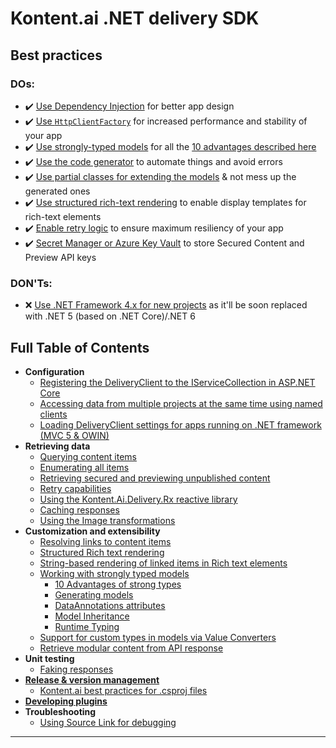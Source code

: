 # Kontent.ai .NET delivery SDK

## Best practices
### DOs:

- ✔️ [Use Dependency Injection](https://github.com/kontent-ai/delivery-sdk-net/docs/Registering-the-DeliveryClient-to-the-IServiceCollection-in-ASP.NET-Core.md#standard-usage) for better app design
- ✔️ [Use `HttpClientFactory`](https://github.com/kontent-ai/delivery-sdk-net/blob/migration/Registering-the-DeliveryClient-to-the-IServiceCollection-in-ASP.NET-Core.md#httpclientfactory) for increased performance and stability of your app
- ✔️ [Use strongly-typed models](Working-with-strongly-typed-models.md) for all the [10 advantages described here](Strong-Types-Explained-%E2%80%93-10-Advantages.md)
- ✔️ [Use the code generator](https://github.com/kontent-ai/model-generator-net) to automate things and avoid errors
- ✔️ [Use partial classes for extending the models](Partial-class-customization-techniques.md) & not mess up the generated ones
- ✔️ [Use structured rich-text rendering](Structured-Rich-text-rendering.md) to enable display templates for rich-text elements
- ✔️ [Enable retry logic](Retry-capabilities.md) to ensure maximum resiliency of your app
- ✔️ [Secret Manager or Azure Key Vault](Retrieving-secured-and-previewing-unpublished-content.md) to store Secured Content and Preview API keys

### DON'Ts:
- ❌ [Use .NET Framework 4.x for new projects](Loading-DeliveryClient-settings-for-apps-running-on-.NET-framework-(MVC-5-&-OWIN)) as it'll be soon replaced with .NET 5 (based on .NET Core)/.NET 6

## Full Table of Contents

* **Configuration**
  * [Registering the DeliveryClient to the IServiceCollection in ASP.NET Core](Registering-the-DeliveryClient-to-the-IServiceCollection-in-ASP.NET-Core.net)
  * [Accessing data from multiple projects at the same time using named clients](Accessing-Data-From-Multiple-Projects.net)
  * [Loading DeliveryClient settings for apps running on .NET framework (MVC 5 & OWIN)](Loading-DeliveryClient-settings-for-apps-running-on-.NET-framework-(MVC-5-&-OWIN).md)
* **Retrieving data**
  * [Querying content items](Querying-content.md)
  * [Enumerating all items](Enumerating-all-items.md)
  * [Retrieving secured and previewing unpublished content](Retrieving-secured-and-previewing-unpublished-content.md)
  * [Retry capabilities](Retry-capabilities.md)
  * [Using the Kontent.Ai.Delivery.Rx reactive library](Using-the-Kontent.Ai.Delivery.Rx-reactive-library.md)
  * [Caching responses](Caching-responses.md)
  * [Using the Image transformations](Using-the-Image-transformations.md)
* **Customization and extensibility**
  * [Resolving links to content items](Resolving-links-to-content-items.md)
  * [Structured Rich text rendering](Structured-Rich-text-rendering.md)
  * [String-based rendering of linked items in Rich text elements](String-based-rendering-of-items-in-Rich-text.md)
  * [Working with strongly typed models](Working-with-strongly-typed-models.md)
    * [10 Advantages of strong types](Strong-Types-Explained-–-10-Advantages.md)
    * [Generating models](Strong-Types-Explained-–-Code-Generator.md)
    * [DataAnnotations attributes](Strong-Types-Explained-–-DataAnnotations-attributes.md)
    * [Model Inheritance](Strong-Types-Explained-–-Model-Inheritance.md)
    * [Runtime Typing](Strong-Types-Explained-–-Runtime-Typing.md)
  * [Support for custom types in models via Value Converters](Support-for-custom-types-in-models-via-Value-Converters.md)
  * [Retrieve modular content from API response](Retrieve-modular-content-from-API-response.md)
* **Unit testing**
  * [Faking responses](Faking-responses.md)
* [**Release & version management**](https://github.com/kontent-ai/kontent-ai.github.io/blob/main/docs/articles/Release-%26-version-management-of-.NET-projects.md)
  * [Kontent.ai best practices for .csproj files](https://github.com/kontent-ai/kontent-ai.github.io/blob/main/docs/articles/Kontent.ai-best-practices-for-.csproj-files.md)
* [**Developing plugins**](Developing-plugins.md)
* **Troubleshooting**
  * [Using Source Link for debugging](Using-Source-Link-for-debugging.md)
***



